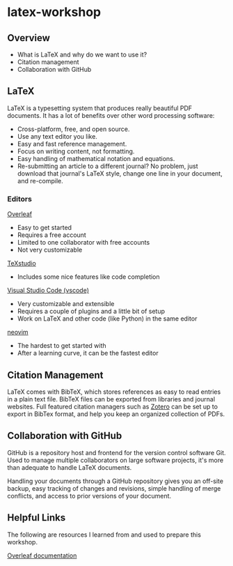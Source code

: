 # latex-workshop

## Overview

- What is LaTeX and why do we want to use it?
- Citation management
- Collaboration with GitHub

## LaTeX

LaTeX is a typesetting system that produces really beautiful PDF documents. 
It has a lot of benefits over other word processing software: 
- Cross-platform, free, and open source. 
- Use any text editor you like. 
- Easy and fast reference management. 
- Focus on writing content, not formatting. 
- Easy handling of mathematical notation and equations. 
- Re-submitting an article to a different journal? No problem, just download that journal's LaTeX style, change one line in your document, and re-compile.

### Editors

[Overleaf](https://www.overleaf.com/)
- Easy to get started
- Requires a free account
- Limited to one collaborator with free accounts
- Not very customizable

[TeXstudio](https://www.texstudio.org/)
- Includes some nice features like code completion

[Visual Studio Code (vscode)](https://code.visualstudio.com/)
- Very customizable and extensible
- Requires a couple of plugins and a little bit of setup
- Work on LaTeX and other code (like Python) in the same editor

[neovim](https://neovim.io/)
- The hardest to get started with
- After a learning curve, it can be the fastest editor

## Citation Management

LaTeX comes with BibTeX, which stores references as easy to read entries in a plain text file.
BibTeX files can be exported from libraries and journal websites. 
Full featured citation managers such as [Zotero](https://www.zotero.org/) can be set up to export in BibTex format, and help you keep an organized collection of PDFs.

## Collaboration with GitHub

GitHub is a repository host and frontend for the version control software Git. Used to manage multiple collaborators on large software projects, it's more than adequate to handle LaTeX documents. 

Handling your documents through a GitHub repository gives you an off-site backup, easy tracking of changes and revisions, simple handling of merge conflicts, and access to prior versions of your document.

## Helpful Links

The following are resources I learned from and used to prepare this workshop.

[Overleaf documentation](https://www.overleaf.com/learn)


